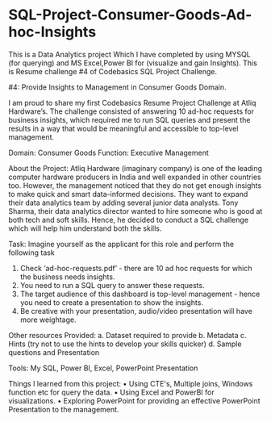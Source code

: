 # SQL-Project-Consumer-Goods-Ad-hoc-Insights
This is a Data Analytics project Which I have completed by using MYSQL (for querying) and MS Excel,Power BI for (visualize and gain Insights). This is Resume challenge #4 of Codebasics SQL Project Challenge.

#4: Provide Insights to Management in Consumer Goods Domain.

I am proud to share my first Codebasics Resume Project Challenge at Atliq Hardware’s. The challenge consisted of answering 10 ad-hoc requests for business insights, which required me to run SQL queries and present the results in a way that would be meaningful and accessible to top-level management.

Domain: Consumer Goods
Function: Executive Management

About the Project: 
Atliq Hardware (imaginary company) is one of the leading computer hardware producers in India and well expanded in other countries too.
However, the management noticed that they do not get enough insights to make quick and smart data-informed decisions.
They want to expand their data analytics team by adding several junior data analysts.
Tony Sharma, their data analytics director wanted to hire someone who is good at both tech and soft skills.
Hence, he decided to conduct a SQL challenge which will help him understand both the skills.

Task: 
Imagine yourself as the applicant for this role and perform the following task
1.  Check ‘ad-hoc-requests.pdf’ - there are 10 ad hoc requests for which the business needs insights.
2.  You need to run a SQL query to answer these requests.
3.  The target audience of this dashboard is top-level management - hence you need to create a presentation to show the insights.
4.  Be creative with your presentation, audio/video presentation will have more weightage.

Other resources Provided:
a.   Dataset required to provide 
b.   Metadata
c.   Hints (try not to use the hints to develop your skills quicker)
d.   Sample questions and Presentation

Tools:
My SQL, Power BI, Excel, PowerPoint Presentation

Things I learned from this project:
• Using CTE's, Multiple joins, Windows function etc for query the data.
• Using Excel and PowerBI for visualizations.
• Exploring PowerPoint for providing an effective PowerPoint Presentation to the management.
